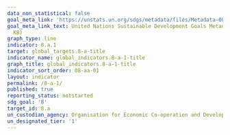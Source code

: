 ```yaml
---
data_non_statistical: false
goal_meta_link: 'https://unstats.un.org/sdgs/metadata/files/Metadata-08-0A-01.pdf '
goal_meta_link_text: United Nations Sustainable Development Goals Metadata (PDF 208
  KB)
graph_type: line
indicator: 8.a.1
target: global_targets.8-a-title
indicator_name: global_indicators.8-a-1-title
graph_title: global_indicators.8-a-1-title
indicator_sort_order: 08-aa-01
layout: indicator
permalink: /8-a-1/
published: true
reporting_status: notstarted
sdg_goal: '8'
target_id: 8.a
un_custodian_agency: Organisation for Economic Co-operation and Development (OECD)
un_designated_tier: '1'
---
```

